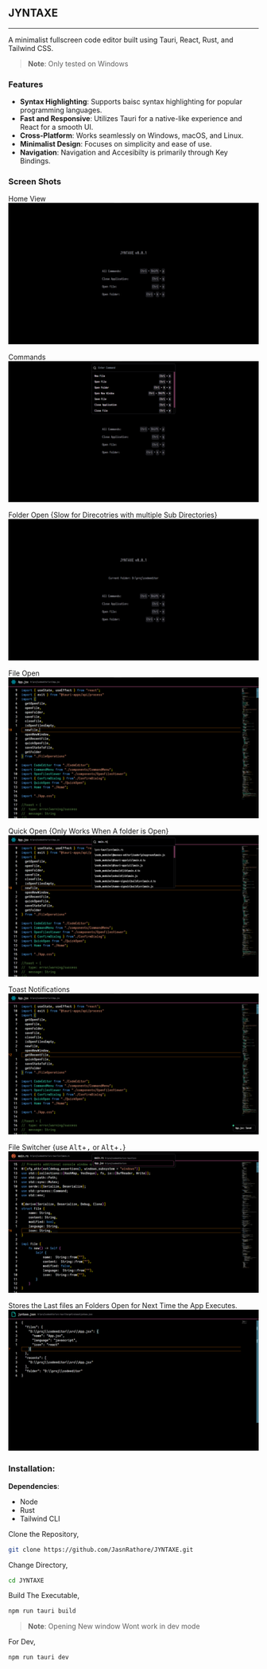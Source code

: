 ## JYNTAXE
___
A minimalist fullscreen code editor built using Tauri, React, Rust, and Tailwind CSS.
> **Note**: Only tested on Windows

### Features

- **Syntax Highlighting**: Supports baisc syntax highlighting for popular programming languages.
- **Fast and Responsive**: Utilizes Tauri for a native-like experience and React for a smooth UI.
- **Cross-Platform**: Works seamlessly on Windows, macOS, and Linux.
- **Minimalist Design**: Focuses on simplicity and ease of use.
- **Navigation**: Navigation and Accesibilty is primarily through Key Bindings.

### Screen Shots

Home View
![Home VIew](readme/HomeView.png)

Commands
![Commands](readme/Commands.png)

Folder Open {Slow for Direcotries with multiple Sub Directories}
![Folder Open](readme/FolderOpen.png)

File Open
![File Open](readme/OpenFile.png)

Quick Open {Only Works When A folder is Open}
![Quick Open](readme/QuickOpen.png)

Toast Notifications
![Toast Notifications](readme/Toast.png)

File Switcher {use <kbd>Alt</kbd>+<kbd>,</kbd> or <kbd>Alt</kbd>+<kbd>.</kbd>}
![File Switcher](readme/FileSwitcher.png)

Stores the Last files an Folders Open for Next Time the App Executes.
![Last State](readme/LastState.png)

### Installation:
**Dependencies**:
- Node
- Rust
- Tailwind CLI

Clone the Repository,
```bash
git clone https://github.com/JasnRathore/JYNTAXE.git
```
Change Directory,
```bash
cd JYNTAXE
```

Build The Executable,
```bash
npm run tauri build
```

> **Note**: Opening New window Wont work in dev mode

For Dev,
```bash
npm run tauri dev
```
